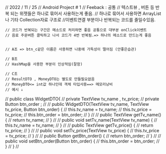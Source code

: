 // 2022 / 11 / 25
    // Android Project # 1
    // Feeback : 공통
    // 텍스트뷰 , 버튼 등 반복 되는 위젯들은 하나로 묶어서 사용하는게 좋음.
    // 하나로 묶어서 사용하면 ArrayList나 기타 Collection자료 구조로
    //이벤트연결 부분이나 반복되는 코드를 줄일수있음.
    
    // 코드가 반복되는 구간은 메소드로 처리하면 좋음 공통으로 대부분 onClick이벤트
    // 음료 주문버튼 클릭하고 나서 코드가 4번 반복됨.=> 하나의 메소드로 만드는게 좋음


    // A조 => btn_c같은 이름은 사용하면 나중에 가독성이 떨어짐 (안좋은습관)
    
    // B조
    // HashMap을 사용한 부분이 인상적임(잘함)

    // C조 
    // ResultDTO , MoneyDTO는 별도로 만들필요없음
    // MoneyDTO<= int값 하나인데 객체 타입사용==> 메모리낭비
    // 예시 ↓
//    public class WidgetDTO{
//        private TextView tv_name , tv_price;
//        private Button btn_order ;
//
//        public WidgetDTO(TextView tv_name, TextView tv_price, Button btn_order) {
//            this.tv_name = tv_name;
//            this.tv_price = tv_price;
//            this.btn_order = btn_order;
//        }
//
//        public TextView getTv_name() {
//            return tv_name;
//        }
//
//        public void setTv_name(TextView tv_name) {
//            this.tv_name = tv_name;
//        }
//
//        public TextView getTv_price() {
//            return tv_price;
//        }
//
//        public void setTv_price(TextView tv_price) {
//            this.tv_price = tv_price;
//        }
//
//        public Button getBtn_order() {
//            return btn_order;
//        }
//
//        public void setBtn_order(Button btn_order) {
//            this.btn_order = btn_order;
//        }
//    }
//